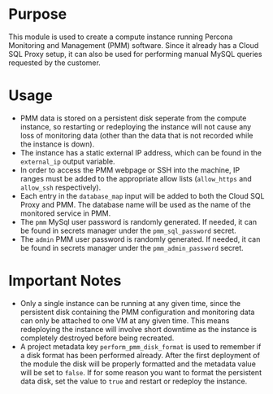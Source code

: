 # Purpose
This module is used to create a compute instance running Percona Monitoring and Management (PMM) software. Since it already has a Cloud SQL Proxy setup, it can also be used for performing manual MySQL queries requested by the customer.

# Usage
- PMM data is stored on a persistent disk seperate from the compute instance, so restarting or redeploying the instance will not cause any loss of monitoring data (other than the data that is not recorded while the instance is down).
- The instance has a static external IP address, which can be found in the `external_ip` output variable.
- In order to access the PMM webpage or SSH into the machine, IP ranges must be added to the appropriate allow lists (`allow_https` and `allow_ssh` respectively).
- Each entry in the `database_map` input will be added to both the Cloud SQL Proxy and PMM. The database name will be used as the name of the monitored service in PMM.
- The `pmm` MySql user password is randomly generated. If needed, it can be found in secrets manager under the `pmm_sql_password` secret.
- The `admin` PMM user password is randomly generated. If needed, it can be found in secrets manager under the `pmm_admin_password` secret.

# Important Notes
- Only a single instance can be running at any given time, since the persistent disk containing the PMM configuration and monitoring data can only be attached to one VM at any given time. This means redeploying the instance will involve short downtime as the instance is completely destroyed before being recreated.
- A project metadata key `perform_pmm_disk_format` is used to remember if a disk format has been performed already. After the first deployment of the module the disk will be properly formatted and the metadata value will be set to `false`. If for some reason you want to format the persistent data disk, set the value to `true` and restart or redeploy the instance.